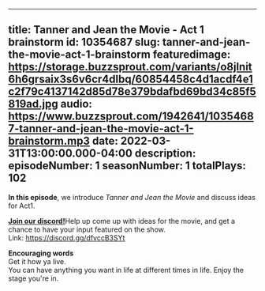 
---
title: Tanner and Jean the Movie - Act 1 brainstorm
id: 10354687
slug: tanner-and-jean-the-movie-act-1-brainstorm
featuredimage: https://storage.buzzsprout.com/variants/o8jlnit6h6grsaix3s6v6cr4dlbq/60854458c4d1acdf4e1c2f79c4137142d85d78e379bdafbd69bd34c85f5819ad.jpg
audio: https://www.buzzsprout.com/1942641/10354687-tanner-and-jean-the-movie-act-1-brainstorm.mp3
date: 2022-03-31T13:00:00.000-04:00
description: 
episodeNumber: 1
seasonNumber: 1
totalPlays: 102
---
**In this episode**, we introduce _Tanner and Jean the Movie_ and discuss ideas for Act1.  
  
[**Join our discord!**](https://discord.gg/dfvccB3SYt)Help up come up with ideas for the movie, and get a chance to have your input featured on the show.  
Link: <https://discord.gg/dfvccB3SYt>

**Encouraging words**  
Get it how ya live.  
You can have anything you want in life at different times in life. Enjoy the stage you're in.